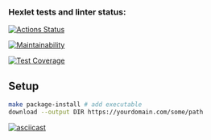 ### Hexlet tests and linter status:
[![Actions Status](https://github.com/gabady13/python-project-lvl3/workflows/hexlet-check/badge.svg)](https://github.com/gabady13/python-project-lvl3/actions)

[![Maintainability](https://api.codeclimate.com/v1/badges/91f947d333ceb49870a3/maintainability)](https://codeclimate.com/github/gabady13/python-project-lvl3/maintainability)

[![Test Coverage](https://api.codeclimate.com/v1/badges/91f947d333ceb49870a3/test_coverage)](https://codeclimate.com/github/gabady13/python-project-lvl3/test_coverage)


## Setup
```bash
make package-install # add executable
download --output DIR https://yourdomain.com/some/path
```

[![asciicast](https://asciinema.org/a/wAiKWikmyvPLBSh43bbLtjFqj.svg)](https://asciinema.org/a/wAiKWikmyvPLBSh43bbLtjFqj)
